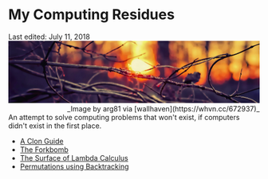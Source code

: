 My Computing Residues
=====================

<div class="center">Last edited: July 11, 2018</div>

<img src="/pictures/wood-sun.png" class="banner" alt="wood-sun" />
<div style="text-align: right"> _Image by arg81 via [wallhaven](https://whvn.cc/672937)_  </div>

<div class="text-left">An attempt to solve computing problems that won't exist, if computers didn't
exist in the first place.</div>

- [A Clon Guide](clon)
- [The Forkbomb](forkbomb)
- [The Surface of Lambda Calculus](lambda)
- [Permutations using Backtracking](permutations)
